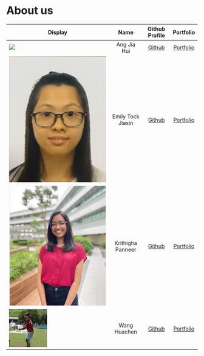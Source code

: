# About us

Display | Name | Github Profile | Portfolio 
--------|:----:|:--------------:|:---------:
![](https://via.placeholder.com/100.png?text=Photo) | Ang Jia Hui | [Github](https://github.com/jhjhajh) | [Portfolio](https://ay2021s2-cs2113t-f08-3.github.io/tp/team/jiahui.html)
![Emily](./team/portfolio_photos/Emily_photo.jpg) | Emily Tock Jiaxin | [Github](https://github.com/EmilyTJX) | [Portfolio](https://ay2021s2-cs2113t-f08-3.github.io/tp/team/emily.html)
![Krithigha](./team/portfolio_photos/Krithigha_photo.jpg) | Krithigha Panneer | [Github](https://github.com/Krithigha24) | [Portfolio](https://ay2021s2-cs2113t-f08-3.github.io/tp/team/krithigha.html)
![Huachen](./team/portfolio_photos/Huachen_photo.jpg) | Wang Huachen | [Github](https://github.com/huachen24) | [Portfolio](https://ay2021s2-cs2113t-f08-3.github.io/tp/team/huachen.html)